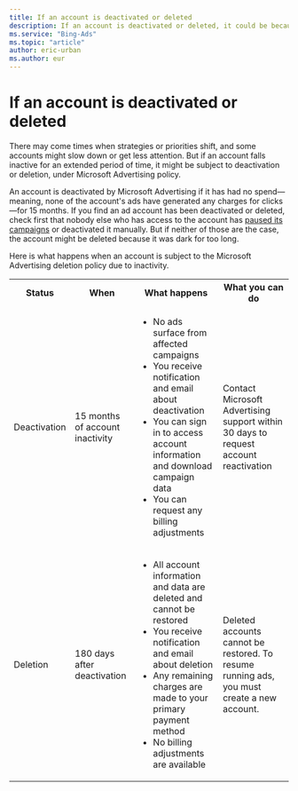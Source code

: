 ```yaml
---
title: If an account is deactivated or deleted
description: If an account is deactivated or deleted, it could be because an owner or manager closed it, or it was deactivated under Microsoft Advertising policy for being inactive too long. Here's what that means and what you can do.
ms.service: "Bing-Ads"
ms.topic: "article"
author: eric-urban
ms.author: eur
---
```


# If an account is deactivated or deleted

There may come times when strategies or priorities shift, and some accounts might slow down or get less attention. But if an account falls inactive for an extended period of time, it might be subject to deactivation or deletion, under Microsoft Advertising policy.

An account is deactivated by Microsoft Advertising if it has had no spend—meaning, none of the account's ads have generated any charges for clicks—for 15 months.   If you find an ad account has been deactivated or deleted, check first that nobody else who has access to the account has [paused its campaigns](./hlp_BA_PROC_PauseEnableCampaign.md) or deactivated it manually. But if neither of those are the case, the account might be deleted because it was dark for too long.

Here is what happens when an account is subject to the Microsoft Advertising deletion policy due to inactivity.

<table>
  <tr>
    <th>Status</th>
    <th>When</th>
    <th>What happens</th>
    <th>What you can do</th>
  </tr>
  <tr>
    <td>Deactivation</td>
    <td>15 months of account inactivity</td>
    <td>
      <ul type="unordered">
        <li>No ads surface from affected campaigns</li>
        <li>You receive notification and email about deactivation</li>
        <li>
            You can sign in to access account information and download campaign data
          </li>
        <li>You can request any billing adjustments</li>
      </ul>
    </td>
    <td>Contact Microsoft Advertising support within 30 days to request account reactivation</td>
  </tr>
  <tr>
    <td>Deletion</td>
    <td>180 days after deactivation</td>
    <td>
      <ul type="unordered">
        <li>All account information and data are deleted and cannot be restored</li>
        <li>You receive notification and email about deletion</li>
        <li>
            Any remaining charges are made to your primary payment method</li>
        <li>No billing adjustments are available</li>
      </ul>
    </td>
    <td>Deleted accounts cannot be restored. To resume running ads, you must create a new account.</td>
  </tr>
</table>


